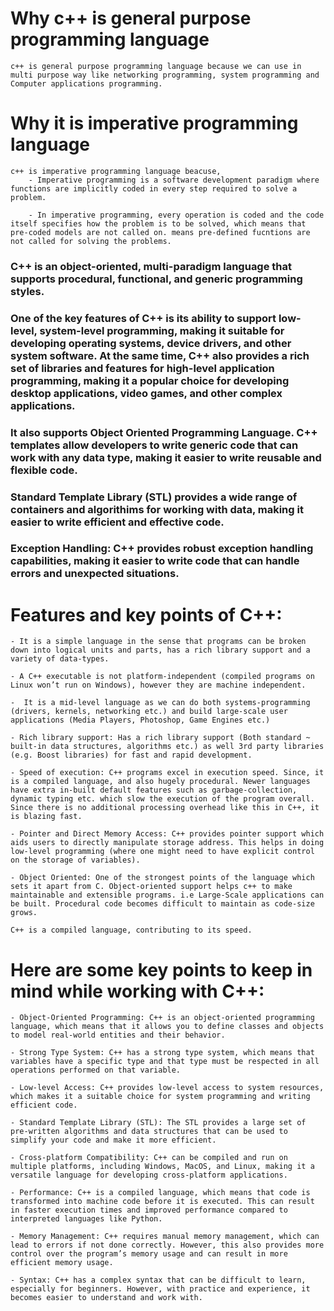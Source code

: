 # Why c++ is general purpose programming language
    c++ is general purpose programming language because we can use in multi purpose way like networking programming, system programming and Computer applications programming.

# Why it is imperative programming language
    c++ is imperative programming language beacuse,
        - Imperative programming is a software development paradigm where functions are implicitly coded in every step required to solve a problem. 

        - In imperative programming, every operation is coded and the code itself specifies how the problem is to be solved, which means that pre-coded models are not called on. means pre-defined fucntions are not called for solving the problems.

### C++ is an object-oriented, multi-paradigm language that supports procedural, functional, and generic programming styles.

### One of the key features of C++ is its ability to support low-level, system-level programming, making it suitable for developing operating systems, device drivers, and other system software. At the same time, C++ also provides a rich set of libraries and features for high-level application programming, making it a popular choice for developing desktop applications, video games, and other complex applications. 

### It also supports Object Oriented Programming Language. C++ templates allow developers to write generic code that can work with any data type, making it easier to write reusable and flexible code.

### Standard Template Library (STL) provides a wide range of containers and algorithims for working with data, making it easier to write efficient and effective code.

### Exception Handling: C++ provides robust exception handling capabilities, making it easier to write code that can handle errors and unexpected situations.


# Features and key points of C++:
    - It is a simple language in the sense that programs can be broken down into logical units and parts, has a rich library support and a variety of data-types.

    - A C++ executable is not platform-independent (compiled programs on Linux won’t run on Windows), however they are machine independent.

    -  It is a mid-level language as we can do both systems-programming (drivers, kernels, networking etc.) and build large-scale user applications (Media Players, Photoshop, Game Engines etc.)

    - Rich library support: Has a rich library support (Both standard ~ built-in data structures, algorithms etc.) as well 3rd party libraries (e.g. Boost libraries) for fast and rapid development.

    - Speed of execution: C++ programs excel in execution speed. Since, it is a compiled language, and also hugely procedural. Newer languages have extra in-built default features such as garbage-collection, dynamic typing etc. which slow the execution of the program overall. Since there is no additional processing overhead like this in C++, it is blazing fast.

    - Pointer and Direct Memory Access: C++ provides pointer support which aids users to directly manipulate storage address. This helps in doing low-level programming (where one might need to have explicit control on the storage of variables).

    - Object Oriented: One of the strongest points of the language which sets it apart from C. Object-oriented support helps c++ to make maintainable and extensible programs. i.e Large-Scale applications can be built. Procedural code becomes difficult to maintain as code-size grows.

    C++ is a compiled language, contributing to its speed.

# Here are some key points to keep in mind while working with C++:
    - Object-Oriented Programming: C++ is an object-oriented programming language, which means that it allows you to define classes and objects to model real-world entities and their behavior.
    
    - Strong Type System: C++ has a strong type system, which means that variables have a specific type and that type must be respected in all operations performed on that variable.

    - Low-level Access: C++ provides low-level access to system resources, which makes it a suitable choice for system programming and writing efficient code.

    - Standard Template Library (STL): The STL provides a large set of pre-written algorithms and data structures that can be used to simplify your code and make it more efficient.

    - Cross-platform Compatibility: C++ can be compiled and run on multiple platforms, including Windows, MacOS, and Linux, making it a versatile language for developing cross-platform applications.
    
    - Performance: C++ is a compiled language, which means that code is transformed into machine code before it is executed. This can result in faster execution times and improved performance compared to interpreted languages like Python.

    - Memory Management: C++ requires manual memory management, which can lead to errors if not done correctly. However, this also provides more control over the program’s memory usage and can result in more efficient memory usage.

    - Syntax: C++ has a complex syntax that can be difficult to learn, especially for beginners. However, with practice and experience, it becomes easier to understand and work with.







